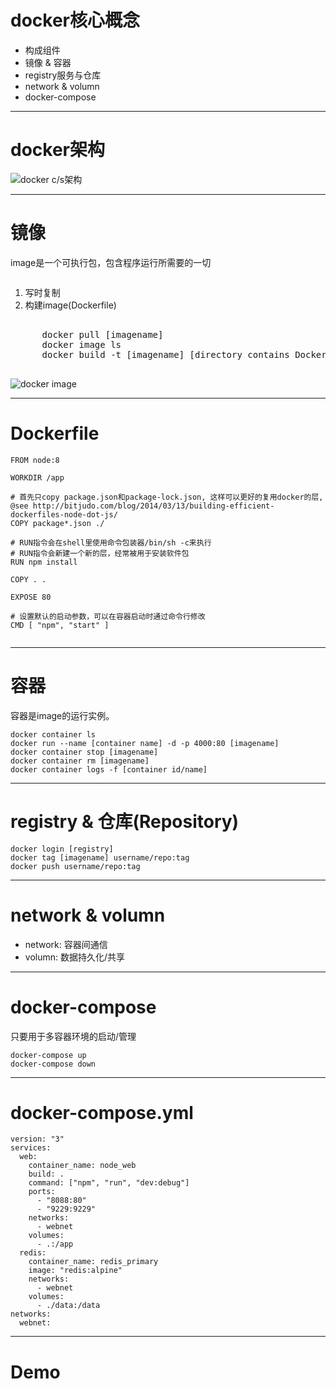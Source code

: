 docker核心概念
==========

+ 构成组件
+ 镜像 & 容器
+ registry服务与仓库
+ network & volumn
+ docker-compose

---

docker架构
========

![docker c/s架构](https://docs.docker.com/engine/images/architecture.svg)

---

<!--note 
(代码，运行时，库文件，环境变量，配置文件, etc.)
-->
镜像
==

image是一个可执行包，包含程序运行所需要的一切

<div class="grid">
  <div class="column">
    <ol>
      <li>写时复制</li>
      <li>构建image(Dockerfile)</li>
    </ol>
    <pre style="margin-top: 30px;">
      docker pull [imagename]
      docker image ls
      docker build -t [imagename] [directory contains Dockerfile]
    </pre>
  </div>
  <div class="column">
    <img src="https://www.ontrack.com/blog/wp-content/uploads/sites/7/docker.png" alt="docker image">
  </div>
</div>

---

Dockerfile
==========

```
FROM node:8

WORKDIR /app

# 首先只copy package.json和package-lock.json, 这样可以更好的复用docker的层, @see http://bitjudo.com/blog/2014/03/13/building-efficient-dockerfiles-node-dot-js/
COPY package*.json ./

# RUN指令会在shell里使用命令包装器/bin/sh -c来执行
# RUN指令会新建一个新的层，经常被用于安装软件包
RUN npm install

COPY . .

EXPOSE 80

# 设置默认的启动参数，可以在容器启动时通过命令行修改
CMD [ "npm", "start" ]


```

---

<!-- classes: page pre-max-w-50 -->
容器
==

容器是image的运行实例。

```
docker container ls
docker run --name [container name] -d -p 4000:80 [imagename]
docker container stop [imagename]
docker container rm [imagename]
docker container logs -f [container id/name]
```

---

<!--note 
演示下docker hub的页面
-->
<!-- classes: page pre-max-w-50 -->
registry & 仓库(Repository)
=========================

```
docker login [registry]
docker tag [imagename] username/repo:tag
docker push username/repo:tag
```

---

network & volumn
================

+ network: 容器间通信
+ volumn: 数据持久化/共享

---

<!--note 

-->
<!-- classes: page pre-max-w-50 -->
docker-compose
==============

只要用于多容器环境的启动/管理

```
docker-compose up
docker-compose down

```

---

docker-compose.yml
==================

```
version: "3"
services:
  web:
    container_name: node_web
    build: .
    command: ["npm", "run", "dev:debug"]
    ports:
      - "8088:80"
      - "9229:9229"
    networks:
      - webnet
    volumes:
      - .:/app
  redis:
    container_name: redis_primary
    image: "redis:alpine"
    networks:
      - webnet
    volumes:
      - ./data:/data
networks:
  webnet:
```

---

Demo
====
